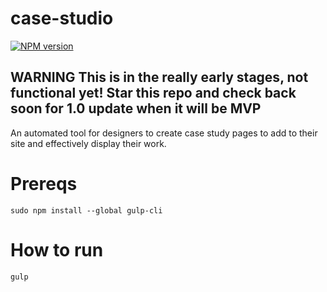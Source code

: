 # case-studio
[![NPM version](https://badge.fury.io/js/badge-list.svg)](http://badge.fury.io/js/badge-list)

## WARNING This is in the really early stages, not functional yet! Star this repo and check back soon for 1.0 update when it will be MVP

An automated tool for designers to create case study pages to add to their site and effectively display their work.



# Prereqs

`sudo npm install --global gulp-cli`

# How to run

`gulp`  
